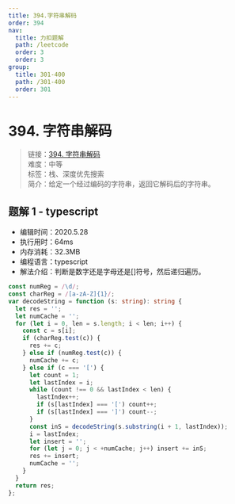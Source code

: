 ```yaml
---
title: 394.字符串解码
order: 394
nav:
  title: 力扣题解
  path: /leetcode
  order: 3
  order: 3
group:
  title: 301-400
  path: /301-400
  order: 301
---
```


# 394. 字符串解码

> 链接：[394. 字符串解码](https://leetcode-cn.com/problems/decode-string/)  
> 难度：中等  
> 标签：栈、深度优先搜索  
> 简介：给定一个经过编码的字符串，返回它解码后的字符串。

## 题解 1 - typescript

- 编辑时间：2020.5.28
- 执行用时：64ms
- 内存消耗：32.3MB
- 编程语言：typescript
- 解法介绍：判断是数字还是字母还是[]符号，然后递归遍历。

```typescript
const numReg = /\d/;
const charReg = /[a-zA-Z]{1}/;
var decodeString = function (s: string): string {
  let res = '';
  let numCache = '';
  for (let i = 0, len = s.length; i < len; i++) {
    const c = s[i];
    if (charReg.test(c)) {
      res += c;
    } else if (numReg.test(c)) {
      numCache += c;
    } else if (c === '[') {
      let count = 1;
      let lastIndex = i;
      while (count !== 0 && lastIndex < len) {
        lastIndex++;
        if (s[lastIndex] === '[') count++;
        if (s[lastIndex] === ']') count--;
      }
      const inS = decodeString(s.substring(i + 1, lastIndex));
      i = lastIndex;
      let insert = '';
      for (let j = 0; j < +numCache; j++) insert += inS;
      res += insert;
      numCache = '';
    }
  }
  return res;
};
```
